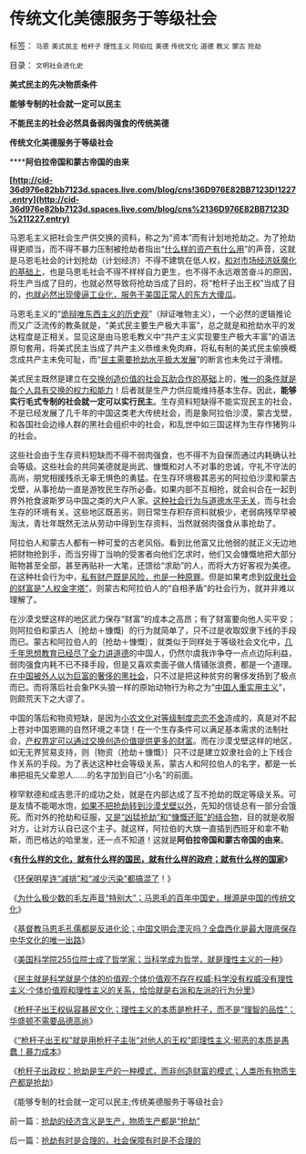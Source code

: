 # 传统文化美德服务于等级社会

标签： `马恩` `美式民主` `枪杆子` `理性主义` `阿伯拉` `美德` `传统文化` `道德` `教义` `蒙古` `抢劫` 

目录： `文明社会进化史`

**美式民主的先决物质条件**

**能够专制的社会就一定可以民主**

**不能民主的社会必然具备弱肉强食的传统美德**

**传统文化美德服务于等级社会**

******阿伯拉帝国和蒙古帝国的由来**

**[http://cid-36d976e82bb7123d.spaces.live.com/blog/cns!36D976E82BB7123D!1227.entry](http://cid-36d976e82bb7123d.spaces.live.com/blog/cns%2136D976E82BB7123D%211227.entry)**

马恩毛主义把社会生产供交换的资料，称之为“资本”而有计划地抢劫之。为了抢劫得更顺当，而不得不暴力压制被抢劫者指出“[什么样的资产有什么用](../../../2009/6/26/自由是社会财富生产的源泉，左派注定是乌托邦.md)”的声音，这就是马恩毛社会的计划抢劫（计划经济）不得不建筑在低人权，[和对市场经济妖魔化的基础上](../../../2009/2/5/市场经济的自由交换原则不容争辩.md)，也是马恩毛社会不得不样样自力更生，也不得不永远艰苦奋斗的原因，将生产当成了目的，也就必然导致将抢劫当成了目的，将“枪杆子出王权”当成了目的，[也就必然出现傻逼工业化，服务于美国正常人的东方大傻瓜](../../../2010/5/3/美国历史上最可笑的对手.md)。

马恩毛主义的“[诡辩唯东西主义的历史观](../../../2010/2/4/历史唯物主义的错误和唯心本质.md)”（辩证唯物主义），一个必然的逻辑推论而又广泛流传的教条就是，“美式民主要生产极大丰富”，总之就是和抢劫水平的发达程度是正相关。显见这是由马恩毛教义中“共产主义实现要生产极大丰富”的语法原句套用，将美式民主当成了共产主义恭维未免肉麻，将私有制的美式民主偷换概念成共产主未免可耻，而“[民主需要抢劫水平极大发展](../../../2010/3/2/“物质供应极大丰富才能讲民主“.md)”的断言也未免过于滑稽。

美式民主既然是建立在[交换创造价值的社会互助合作的基础](../../../2009/12/18/交换创造价值决定了“市场才是经济”.md)上的，[唯一的条件就是每个人具有交换的权力和能力](../../../2009/11/20/人权不可侵犯在于完整性要求.md)！后者就是生产力供应能维持基本生存。因此，**能够实行毛式专制的社会就一定可以实行民主**。生存资料短缺得不能实现民主的社会，不是已经发展了几千年的中国这类老大传统社会，而是象阿拉伯沙漠，蒙古戈壁，和各国社会边缘人群的黑社会组织中的社会，和乱世中如三国这样为生存作猪狗斗的社会。

这些社会由于生存资料短缺而不得不弱肉强食，也不得不为自保而通过内耗确认社会等级。这些社会的共同美德就是尚武、慷慨和对人不对事的忠诚，守礼不守法的高尚，朋党相援残杀无辜无惧色的勇猛。在生存环境极其恶劣的阿拉伯沙漠和蒙古戈壁，从事抢劫一直是游牧民生存所必备。如果内部不互相抢，就会纠合在一起到界外抢食波斯罗马中国之类的大户人家。[这种社会行为与道德水平无关](../../../2009/11/19/道德的局限性和道德规范的适用范围.md)，而与社会生存的环境有关。这些地区既恶劣，则日常生存积存资料就极少，老弱病残早早被淘汰，青壮年既然无法从劳动中得到生存资料，当然就弱肉强食从事抢劫了。

阿拉伯人和蒙古人都有一种可爱的古老风俗。看到比他富又比他弱的就正义无边地把财物抢到手，而当穷得丁当响的受害者向他们乞求时，他们又会慷慨地把大部分赃物甚至全部，甚至再贴补一大笔，还馈给“求助”的人，而将大方好客视为美德。在这种社会行为中，[私有财产既是风险，也是一种原罪](../../../2007/10/1/从《盐铁论》谈起中国人的私有财产原罪感.md)。但是如果考虑到[奴隶社会的财富是“人权金字塔”](../../../2009/12/5/需要讲政治的社会和不需要讲政治的公民.md)，则蒙古和阿拉伯人的“自相矛盾”的社会行为，就并非难以理解了。

在沙漠戈壁这样的地区武力保存“财富”的成本之高昂；有了财富要向他人买平安；则阿拉伯和蒙古人｛抢劫＋慷慨｝的行为就简单了，只不过是收取奴隶下线的手段而已。蒙古和阿拉伯人的｛抢劫＋慷慨｝，就类似于同样处于等级社会文化中，[几千年思想教育已经尽了全力讲道德](../../../2010/4/16/朋党相援之“你是咱们一伙的吗”.md)的中国人，仍然尔虞我诈争夺一点点边际利益，弱肉强食内耗不已不择手段，但是又喜欢卖面子做人情铺张浪费，都是一个道理。[在中国被外人以为巨富的奢侈的黑社会](../../../2010/2/28/从专营权层层盘剥理解中国特色的黑社会.md)，只不过是把这种贫穷的奢侈发扬到了极点而已。而将落后社会象PK头狼一样的原始动物行为称之为“[中国人重实用主义](../../../2009/7/28/美国资产阶级实用主义反动哲学.md)”，则颇荒天下之大谬了。

中国的落后和物资短缺，是因为[小农文化对等级制度恋恋不舍](../../../2009/9/8/农村也是等级社会.md)造成的，真是对不起上苍对中国恩赐的自然环境之丰饶！在一个生存条件可以满足基本需求的法制社会，[产权界定可以通过交换创造价值提供更多的财富](../../../2009/8/23/为什么“世风日下，人心不古”？.md)。而在沙漠戈壁这样的地区，如无无界贸易支持，则｛物资（抢劫＋慷慨）｝只不过是建立奴隶社会的上下线合作关系的手段。为了表达这种社会等级关系，蒙古人和阿拉伯人的名字，都是一长串把祖先父辈恩人……的名字加到自已“小名”的前面。

穆罕默德和成吉思汗的成功之处，就是在内部达成了互不抢劫的既定等级关系。可是友情不能喝水饱，[如果不把抢劫转到沙漠戈壁以外](../../../2008/7/6/什么是社会生产的价值？什么是GDP？.md)，先知的信徒总有一部分会饿死。而对外的抢劫和征服，[又是“凶猛抢劫”和“慷慨还赃”的结合物](../../../2010/5/11/抢劫的经济含义是生产，物质生产都是“抢劫”.md)，目的就是收服对方，让对方认自已这个主子。就这样，阿拉伯的大旗一直插到西班牙和拿不勒斯，而巴格达的哈里发，还一点不知道！这就是**阿伯拉帝国和蒙古帝国的由来**。

《[**有什么样的文化，就有什么样的国民，就有什么样的政府；就有什么样的国家**](../../../2009/12/31/有什么样的文化，就有什么样的国民.md)》

《[环保明星连“减排”和“减少污染”都搞混了](../../../2010/1/6/环保明星连“减排”和“减少污染”都搞混了！.md)！》

《[为什么极少数的毛左声音“特别大”；马恩毛的百年中国史，根源是中国的传统文化](../../../2010/5/10/马恩毛都是中国传统文化的选择.md)》

《[基督教马恩毛孔儒都是反进化论；中国文明会湮灭吗？全盘西化是最大限底保存中华文化的唯一出路](../../../2010/5/10/个体价值观，是保存中华文化的唯一出路.md)》

《[美国科学院255位院士成了哲学家；当科学成为哲学，就是理性主义的一种](../../../2010/5/10/美国科学院255位院士成了理性主义哲学家.md)》

《[民主就是科学就是个体的价值观;个体价值观不存在权威;科学没有权威没有理性主义;个体价值观和理性主义的关系，恰恰就是右派和左派的行为分里](../../../2010/5/10/理性主义科学家是不是很牛逼的大祭师？.md)》

《[枪杆子出王权纵容暴民文化；理性主义的本质是枪杆子，而不是“理智的品性”；华盛顿不需要品德高尚](../../../2010/5/10/华盛顿不必要品德高尚.md)》

《[“枪杆子出王权”就是用枪杆子主张“对他人的王权”即理性主义;邪恶的本质是愚蠢！暴力成本](../../../2010/5/11/邪恶的本质是愚蠢！.md)》

《[枪杆子出政权：抢劫是生产的一种模式，而非创造财富的模式；人类所有物质生产都是抢劫](../../../2010/5/11/抢劫的经济含义是生产，物质生产都是“抢劫”.md)》

《能够专制的社会就一定可以民主;传统美德服务于等级社会》



前一篇：[抢劫的经济含义是生产，物质生产都是“抢劫”](../../../2010/5/11/抢劫的经济含义是生产，物质生产都是“抢劫”.md)

后一篇：[抢劫有时是合理的，社会保障有时是不合理的](../../../2010/5/12/抢劫有时是合理的，社会保障有时是不合理的.md)